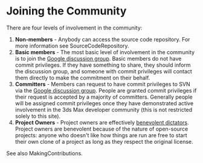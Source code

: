 # Joining the Community #

There are four levels of involvement in the community:

  1. **Non-members** - Anybody can access the source code repository. For more information see SourceCodeRepository.
  1. **Basic members** - The most basic level of involvement in the community is to join the [Google discussion group](http://groups.google.com/group/3ds-max-dev-discuss). Basic members do not have commit privileges. If they have something to share, they should inform the discussion group, and someone with commit privileges will contact them directly to make the commitment on their behalf.
  1. **Committers** - Members can request to have commit privileges to SVN via the [Google discussion group](http://groups.google.com/group/3ds-max-dev-discuss). People are granted commit privileges if their request is accepted by a majority of committers. Generally people will be assigned commit privileges once they have demonstrated active involvement in the 3ds Max developer community (this is not restricted solely to this site).
  1. **Project Owners** - Project owners are effectively [benevolent dictators](http://en.wikipedia.org/wiki/Benevolent_Dictator_For_Life). Project owners are benevolent because of the nature of open-source projects: anyone who doesn't like how things are run are free to start their own clone of a project as long as they respect the original license.

See also MakingContributions.
